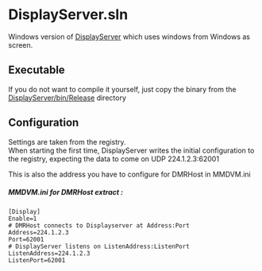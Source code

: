 # DisplayServer.sln
Windows version of [DisplayServer](https://github.com/BrandMeister/DisplayServer) which uses windows from Windows as screen.


## Executable
If you do not want to compile it yourself, just copy the binary from the [DisplayServer/bin/Release](https://github.com/on7lds/DisplayServer.sln/raw/main/DisplayServer/bin/Release/Displayserver.exe) directory

## Configuration
Settings are taken from the registry.  
When starting the first time, DisplayServer writes the initial configuration to the registry, expecting the data to come on UDP 224.1.2.3:62001

This is also the address you have to configure for DMRHost in MMDVM.ini

##### MMDVM.ini for DMRHost extract :
```
[Display]
Enable=1
# DMRHost connects to Displayserver at Address:Port
Address=224.1.2.3
Port=62001
# DisplayServer listens on ListenAddress:ListenPort
ListenAddress=224.1.2.3
ListenPort=62001
```

